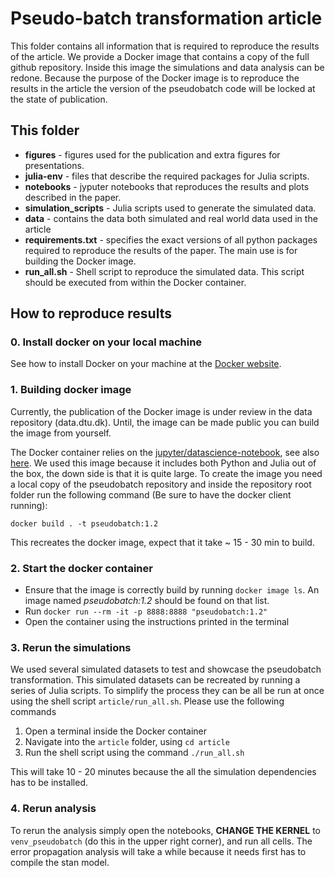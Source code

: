 # Pseudo-batch transformation article
This folder contains all information that is required to reproduce the results of the article. We provide a Docker image that contains a copy of the full github repository. Inside this image the simulations and data analysis can be redone. Because the purpose of the Docker image is to reproduce the results in the article the version of the pseudobatch code will be locked at the state of publication.

## This folder
- **figures** - figures used for the publication and extra figures for presentations.
- **julia-env** - files that describe the required packages for Julia scripts.
- **notebooks** - jyputer notebooks that reproduces the results and plots described in the paper.
- **simulation_scripts** - Julia scripts used to generate the simulated data.
- **data** - contains the data both simulated and real world data used in the article
- **requirements.txt** - specifies the exact versions of all python packages required to reproduce the results of the paper. The main use is for building the Docker image.
- **run_all.sh** - Shell script to reproduce the simulated data. This script should be executed from within the Docker container.


## How to reproduce results
### 0. Install docker on your local machine
See how to install Docker on your machine at the [Docker website](https://docs.docker.com/get-docker/).

### 1. Building docker image 
Currently, the publication of the Docker image is under review in the data repository (data.dtu.dk). Until, the image can be made public you can build the image from yourself. 

The Docker container relies on the [jupyter/datascience-notebook](https://hub.docker.com/r/jupyter/datascience-notebook/tags/), see also [here](https://jupyter-docker-stacks.readthedocs.io/en/latest/using/selecting.html#jupyter-datascience-notebook). We used this image because it includes both Python and Julia out of the box, the down side is that it is quite large. To create the image you need a local copy of the pseudobatch repository and inside the repository root folder run the following command (Be sure to have the docker client running):

```
docker build . -t pseudobatch:1.2
```

This recreates the docker image, expect that it take ~ 15 - 30 min to build.

### 2. Start the docker container
- Ensure that the image is correctly build by running `docker image ls`. An image named *pseudobatch:1.2* should be found on that list.
- Run `docker run --rm -it -p 8888:8888 "pseudobatch:1.2"`
- Open the container using the instructions printed in the terminal

### 3. Rerun the simulations
We used several simulated datasets to test and showcase the pseudobatch transformation. This simulated datasets can be recreated by running a series of Julia scripts. To simplify the process they can be all be run at once using the shell script `article/run_all.sh`. Please use the following commands

1. Open a terminal inside the Docker container
2. Navigate into the `article` folder, using `cd article`
3. Run the shell script using the command `./run_all.sh`

This will take 10 - 20 minutes because the all the simulation dependencies has to be installed.

### 4. Rerun analysis
To rerun the analysis simply open the notebooks, **CHANGE THE KERNEL** to `venv_pseudobatch` (do this in the upper right corner), and run all cells. The error propagation analysis will take a while because it needs first has to compile the stan model.


